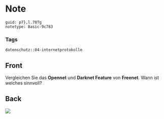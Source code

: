 # Note
```
guid: p7},l.78Tg
notetype: Basic-9c783
```

### Tags
```
datenschutz::04-internetprotokolle
```

## Front
Vergleichen Sie das <b>Opennet</b> und <b>Darknet Feature</b> von
<b>Freenet</b>. Wann ist welches sinnvoll?

## Back
<img src="paste-b9ec5cf49a67fb2d4bc1796012d481ee4732ebc6.jpg">
